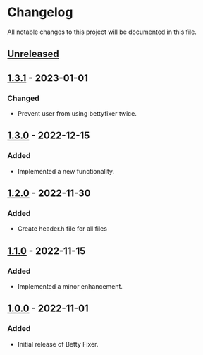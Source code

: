# Changelog

All notable changes to this project will be documented in this file.

## [Unreleased]

## [1.3.1] - 2023-01-01

### Changed

- Prevent user from using bettyfixer twice.

## [1.3.0] - 2022-12-15

### Added

- Implemented a new functionality.

## [1.2.0] - 2022-11-30

### Added

- Create header.h file for all files


## [1.1.0] - 2022-11-15

### Added

- Implemented a minor enhancement.


## [1.0.0] - 2022-11-01

### Added

- Initial release of Betty Fixer.

[Unreleased]: https://github.com/Moealsir/betty_fixer/compare/1.3.1...HEAD
[1.3.1]: https://github.com/Moealsir/betty_fixer/compare/1.3.0...1.3.1
[1.3.0]: https://github.com/Moealsir/betty_fixer/compare/1.2.0...1.3.0
[1.2.0]: https://github.com/Moealsir/betty_fixer/compare/1.1.0...1.2.0
[1.1.0]: https://github.com/Moealsir/betty_fixer/compare/1.0.0...1.1.0
[1.0.0]: https://github.com/Moealsir/betty_fixer/releases/tag/1.0.0
